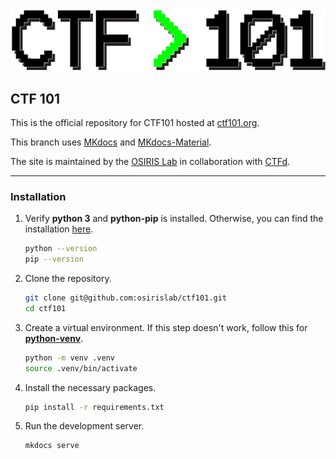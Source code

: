 <img src='docs/images/ctf101_dark.png'>

## CTF 101

This is the official repository for CTF101 hosted at [ctf101.org](https://ctf101.org).

This branch uses [MKdocs](https://www.mkdocs.org/) and [MKdocs-Material](https://squidfunk.github.io/mkdocs-material/).

The site is maintained by the [OSIRIS Lab](https://osiris.cyber.nyu.edu/) in collaboration with [CTFd](https://ctfd.io/).

---
### Installation
1. Verify **python 3** and **python-pip** is installed. Otherwise, you can find the installation [here](https://www.python.org/downloads/).
    ```sh
    python --version
    pip --version
    ```

2. Clone the repository.
    ```sh
    git clone git@github.com:osirislab/ctf101.git
    cd ctf101
    ```

3. Create a virtual environment. If this step doesn't work, follow this for [**python-venv**](https://packaging.python.org/en/latest/guides/installing-using-pip-and-virtual-environments/). 
    ```sh
    python -m venv .venv
    source .venv/bin/activate
    ```

4. Install the necessary packages.
    ```sh
    pip install -r requirements.txt
    ```

5. Run the development server.
    ```sh
    mkdocs serve
    ```